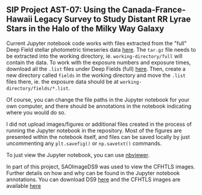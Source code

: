 ## SIP Project AST-07: Using the Canada-France-Hawaii Legacy Survey to Study Distant RR Lyrae Stars in the Halo of the Milky Way Galaxy

Current Jupyter notebook code works with files extracted from the "full" Deep Field stellar photometric timeseries data [here](https://www.cadc-ccda.hia-iha.nrc-cnrc.gc.ca/en/megapipe/cfhtls/dfspt.html).
The `tar.gz` file needs to be extracted into the working directory, ie. `working-directory/full` will contain the data. 
To work with the exposure numbers and exposure times, download all the `.list` files under Deep Fields (full) [here](https://www.cadc-ccda.hia-iha.nrc-cnrc.gc.ca/en/megapipe/cfhtls/input.html).
Then, create a new directory called `fields` in the working directory and move the `.list` files there, ie. the exposure data should be at `working-directory/fields/*.list`.

Of course, you can change the file paths in the Jupyter notebook for your own computer, and there should be annotations in the notebook indicating where you would do so.

I did not upload images/figures or additional files created in the process of running the Jupyter notebook in the repository. 
Most of the figures are presented within the notebook itself, and files can be saved locally by just uncommenting any `plt.savefig()` or `np.savetxt()` commands.

To just view the Jupyter notebook, you can use [nbviewer](https://nbviewer.jupyter.org/).

In part of this project, SAOImageDS9 was used to view the CFHTLS images. Further details on how and why can be found in the Jupyter notebook annotations.
You can download DS9 [here](https://sites.google.com/cfa.harvard.edu/saoimageds9) and the CFHTLS images are available [here](https://www.cadc-ccda.hia-iha.nrc-cnrc.gc.ca/en/megapipe/cfhtls/scrollD2.html)